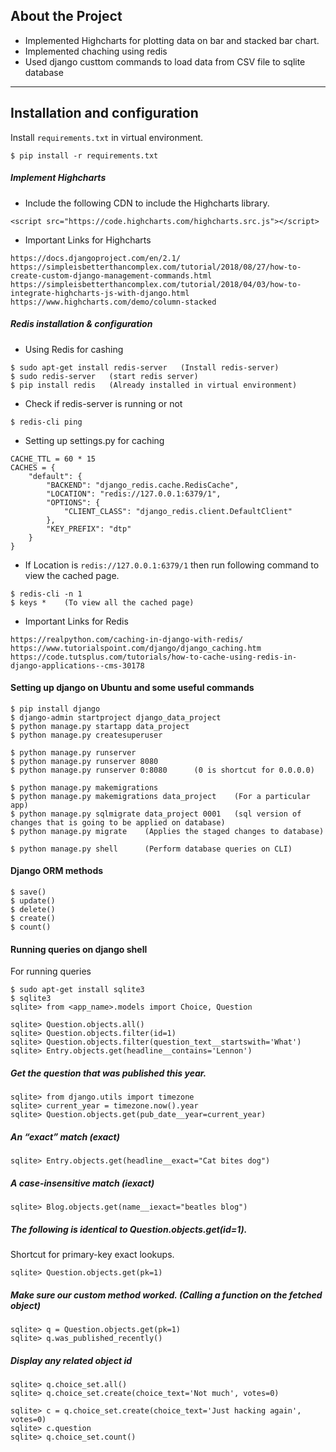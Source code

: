 About the Project
----
* Implemented Highcharts for plotting data on bar and stacked bar chart.
* Implemented chaching using redis
* Used django custtom commands to load data from CSV file to sqlite database
----

Installation and configuration
----
Install ```requirements.txt``` in virtual environment.
```
$ pip install -r requirements.txt
```
##### Implement Highcharts
* Include the following CDN to include the Highcharts library.
```
<script src="https://code.highcharts.com/highcharts.src.js"></script>
```
* Important Links for Highcharts
```
https://docs.djangoproject.com/en/2.1/
https://simpleisbetterthancomplex.com/tutorial/2018/08/27/how-to-create-custom-django-management-commands.html
https://simpleisbetterthancomplex.com/tutorial/2018/04/03/how-to-integrate-highcharts-js-with-django.html
https://www.highcharts.com/demo/column-stacked
```
##### Redis installation & configuration
* Using Redis for cashing
```
$ sudo apt-get install redis-server   (Install redis-server)
$ sudo redis-server   (start redis server)
$ pip install redis   (Already installed in virtual environment)
```
* Check if redis-server is running or not
```
$ redis-cli ping
```
* Setting up settings.py for caching
```
CACHE_TTL = 60 * 15
CACHES = {
    "default": {
        "BACKEND": "django_redis.cache.RedisCache",
        "LOCATION": "redis://127.0.0.1:6379/1",
        "OPTIONS": {
            "CLIENT_CLASS": "django_redis.client.DefaultClient"
        },
        "KEY_PREFIX": "dtp"
    }
}
```
* If Location is ```redis://127.0.0.1:6379/1``` then run following command to view the cached page.
```
$ redis-cli -n 1
$ keys *    (To view all the cached page)
```
* Important Links for Redis
```
https://realpython.com/caching-in-django-with-redis/
https://www.tutorialspoint.com/django/django_caching.htm
https://code.tutsplus.com/tutorials/how-to-cache-using-redis-in-django-applications--cms-30178
```
#### Setting up django on Ubuntu and some useful commands
```
$ pip install django
$ django-admin startproject django_data_project
$ python manage.py startapp data_project
$ python manage.py createsuperuser

$ python manage.py runserver
$ python manage.py runserver 8080
$ python manage.py runserver 0:8080      (0 is shortcut for 0.0.0.0)

$ python manage.py makemigrations
$ python manage.py makemigrations data_project    (For a particular app)
$ python manage.py sqlmigrate data_project 0001   (sql version of changes that is going to be applied on database)
$ python manage.py migrate    (Applies the staged changes to database)

$ python manage.py shell      (Perform database queries on CLI)
```
#### Django ORM methods
```
$ save()
$ update()
$ delete()
$ create()
$ count()
```
#### Running queries on django shell
For running queries
```
$ sudo apt-get install sqlite3
$ sqlite3
sqlite> from <app_name>.models import Choice, Question
```
```
sqlite> Question.objects.all()
sqlite> Question.objects.filter(id=1)
sqlite> Question.objects.filter(question_text__startswith='What')
sqlite> Entry.objects.get(headline__contains='Lennon')
```
##### Get the question that was published this year.
```
sqlite> from django.utils import timezone
sqlite> current_year = timezone.now().year
sqlite> Question.objects.get(pub_date__year=current_year)
```
##### An “exact” match  (exact)
```
sqlite> Entry.objects.get(headline__exact="Cat bites dog")
```
##### A case-insensitive match  (iexact)
```
sqlite> Blog.objects.get(name__iexact="beatles blog")
```
##### The following is identical to Question.objects.get(id=1).
Shortcut for primary-key exact lookups.
```
sqlite> Question.objects.get(pk=1)
```
##### Make sure our custom method worked.   (Calling a function on the fetched object)
```
sqlite> q = Question.objects.get(pk=1)
sqlite> q.was_published_recently()
```
##### Display any related object id
```
sqlite> q.choice_set.all()
sqlite> q.choice_set.create(choice_text='Not much', votes=0)

sqlite> c = q.choice_set.create(choice_text='Just hacking again', votes=0)
sqlite> c.question
sqlite> q.choice_set.count()
```
